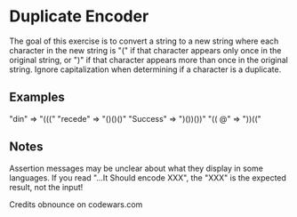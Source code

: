 # Duplicate Encoder

The goal of this exercise is to convert a string to a new string where each character in the new string is "(" if that character appears only once in the original string, or ")" if that character appears more than once in the original string. Ignore capitalization when determining if a character is a duplicate.

## Examples

"din" => "((("
"recede" => "()()()"
"Success" => ")())())"
"(( @" => "))(("

## Notes

Assertion messages may be unclear about what they display in some languages. If you read "...It Should encode XXX", the "XXX" is the expected result, not the input!

Credits obnounce on codewars.com
